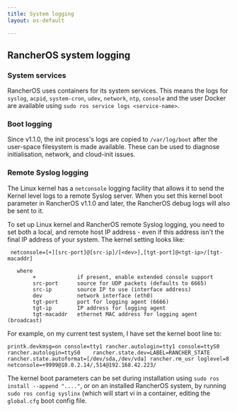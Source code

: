```yaml
---
title: System logging
layout: os-default

---
```


## RancherOS system logging

### System services

RancherOS uses containers for its system services. This means the logs for `syslog`, `acpid`, `system-cron`, `udev`, `network`, `ntp`, `console` and the user Docker are available using `sudo ros service logs <service-name>`. 

### Boot logging

Since v1.1.0, the init process's logs are copied to `/var/log/boot` after the user-space filesystem is made available. These can be used to diagnose initialisation, network, and cloud-init issues.

### Remote Syslog logging

The Linux kernel has a `netconsole` logging facility that allows it to send the Kernel level logs to a remote Syslog server.
When you set this kernel boot parameter in RancherOS v1.1.0 and later, the RancherOS debug logs will also be sent to it.

To set up Linux kernel and RancherOS remote Syslog logging, you need to set both a local, and remote host IP address - even if this address isn't the final IP address of your system. The kernel setting looks like:

```
 netconsole=[+][src-port]@[src-ip]/[<dev>],[tgt-port]@<tgt-ip>/[tgt-macaddr]

   where
        +             if present, enable extended console support
        src-port      source for UDP packets (defaults to 6665)
        src-ip        source IP to use (interface address)
        dev           network interface (eth0)
        tgt-port      port for logging agent (6666)
        tgt-ip        IP address for logging agent
        tgt-macaddr   ethernet MAC address for logging agent (broadcast)
```

For example, on my current test system, I have set the kernel boot line to:


```
printk.devkmsg=on console=tty1 rancher.autologin=tty1 console=ttyS0 rancher.autologin=ttyS0    rancher.state.dev=LABEL=RANCHER_STATE rancher.state.autoformat=[/dev/sda,/dev/vda] rancher.rm_usr loglevel=8 netconsole=+9999@10.0.2.14/,514@192.168.42.223/
```

The kernel boot parameters can be set during installation using `sudo ros install --append "...."`, or on an installed RancherOS system,  by running `sudo ros config syslinx` (which will start vi in a container, editing the `global.cfg` boot config file.
